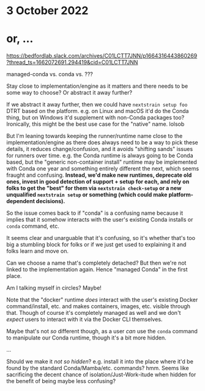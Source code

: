 # 3 October 2022
# or, …

<https://bedfordlab.slack.com/archives/C01LCTT7JNN/p1664316443860269?thread_ts=1662072691.294419&cid=C01LCTT7JNN>

managed-conda vs. conda vs. ???

Stay close to implementation/engine as it matters and there needs to be some
way to choose?  Or abstract it away further?

If we abstract it away further, then we could have `nextstrain setup foo` DTRT
based on the platform.  e.g. on Linux and macOS it'd do the Conda thing, but on
Windows it'd supplement with non-Conda packages too?  Ironically, this might be
the best use case for the "native" name.  lolsob

But I'm leaning towards keeping the runner/runtime name close to the
implementation/engine as there does always need to be a way to pick these
details, it reduces change/confusion, and it avoids "shifting sands" issues for
runners over time.  e.g. the Conda runtime is always going to be Conda based,
but the "generic non-container install" runtime may be implemented with Conda
one year and something entirely different the next, which seems fraught and
confusing.  **Instead, we'd make new runtimes, deprecate old ones, invest in
good detection of support + setup for each, and rely on folks to get the "best"
for them via `nextstrain check-setup` or a new unqualified `nextstrain setup`
or something (which could make platform-dependent decisions).**

So the issue comes back to if "conda" is a confusing name because it implies
that it somehow interacts with the user's existing Conda installs or `conda`
command, etc.

It seems clear and unarguable that it's confusing, so it's whether that's too
big a stumbling block for folks or if we just get used to explaining it and
folks learn and move on.

Can we choose a name that's completely detached?  But then we're not linked to
the implementation again.  Hence "managed Conda" in the first place.

Am I talking myself in circles? Maybe!

Note that the "docker" runtime _does_ interact with the user's existing Docker
command/install, etc. and makes containers, images, etc. visible through that.
Though of course it's completely managed as well and we don't _expect_ users to
interact with it via the Docker CLI themselves.

Maybe that's not _so_ different though, as a user _can_ use the `conda` command
to manipulate our Conda runtime, though it's a bit more hidden.

…

Should we make it _not so hidden_?  e.g. install it into the place where it'd
be found by the standard Conda/Mamba/etc. commands?  hmm.  Seems like
sacrificing the decent chance of isolation/Just-Work-itude when hidden for the
benefit of being maybe less confusing?
